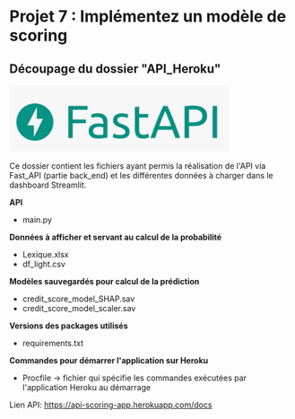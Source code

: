 # Projet 7 : Implémentez un modèle de scoring

## Découpage du dossier "API_Heroku"

![Fast_API](img_fast_API.PNG)

Ce dossier contient les fichiers ayant permis la réalisation de l'API via Fast_API (partie back_end) et les différentes 
données à charger dans le dashboard Streamlit.

**API**
- main.py

**Données à afficher et servant au calcul de la probabilité**
- Lexique.xlsx
- df_light.csv

**Modèles sauvegardés pour calcul de la prédiction**
- credit_score_model_SHAP.sav
- credit_score_model_scaler.sav

**Versions des packages utilisés**
- requirements.txt

**Commandes pour démarrer l'application sur Heroku**
- Procfile → fichier qui spécifie les commandes exécutées par l'application Heroku au démarrage

Lien API: https://api-scoring-app.herokuapp.com/docs